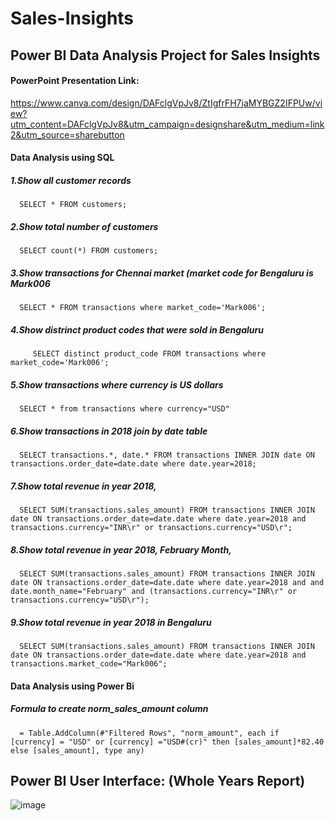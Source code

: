 # Sales-Insights

## Power BI Data Analysis Project for Sales Insights

#### PowerPoint Presentation Link:  
https://www.canva.com/design/DAFclgVpJv8/ZtIgfrFH7jaMYBGZ2IFPUw/view?utm_content=DAFclgVpJv8&utm_campaign=designshare&utm_medium=link2&utm_source=sharebutton

#### Data Analysis using SQL  
  ##### 1.Show all customer records  
      SELECT * FROM customers;

  ##### 2.Show total number of customers  
      SELECT count(*) FROM customers;

  ##### 3.Show transactions for Chennai market (market code for Bengaluru is Mark006 
      SELECT * FROM transactions where market_code='Mark006';

  ##### 4.Show distrinct product codes that were sold in Bengaluru
         SELECT distinct product_code FROM transactions where market_code='Mark006';

  ##### 5.Show transactions where currency is US dollars  
      SELECT * from transactions where currency="USD"

  ##### 6.Show transactions in 2018 join by date table  
      SELECT transactions.*, date.* FROM transactions INNER JOIN date ON transactions.order_date=date.date where date.year=2018;

  ##### 7.Show total revenue in year 2018,  
      SELECT SUM(transactions.sales_amount) FROM transactions INNER JOIN date ON transactions.order_date=date.date where date.year=2018 and transactions.currency="INR\r" or transactions.currency="USD\r";

  ##### 8.Show total revenue in year 2018, February Month,  
      SELECT SUM(transactions.sales_amount) FROM transactions INNER JOIN date ON transactions.order_date=date.date where date.year=2018 and and date.month_name="February" and (transactions.currency="INR\r" or transactions.currency="USD\r");

  ##### 9.Show total revenue in year 2018 in Bengaluru  
      SELECT SUM(transactions.sales_amount) FROM transactions INNER JOIN date ON transactions.order_date=date.date where date.year=2018 and transactions.market_code="Mark006";

#### Data Analysis using Power Bi  
  ##### Formula to create norm_sales_amount column  
      = Table.AddColumn(#"Filtered Rows", "norm_amount", each if [currency] = "USD" or [currency] ="USD#(cr)" then [sales_amount]*82.40 else [sales_amount], type any)

## **Power BI User Interface: (Whole Years Report)**
![image](https://user-images.githubusercontent.com/80545634/224071471-1fdc0785-be22-40ed-b43f-b9fbe883724b.png)
